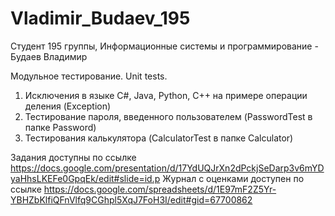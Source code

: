 # Vladimir_Budaev_195
Студент 195 группы, Информационные системы и программирование - Будаев Владимир

Модульное тестирование. Unit tests. 
1. Исключения в языке С#, Java, Python, C++ на примере операции деления (Exception) 
2. Тестирование пароля, введенного пользователем (PasswordTest в папке Password) 
3. Тестирования калькулятора (CalculatorTest в папке Calculator)

Задания доступны по ссылке https://docs.google.com/presentation/d/17YdUQJrXn2dPckjSeDarp3v6mYDyaHhsLKEFe0GpqEk/edit#slide=id.p
Журнал с оценками доступен по ссылке https://docs.google.com/spreadsheets/d/1E97mF2Z5Yr-YBHZbKlfiQFnVlfq9CGhpl5XqJ7FoH3I/edit#gid=67700862
